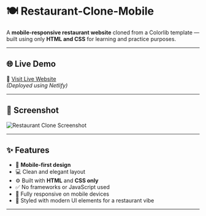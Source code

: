 # 🍽️ Restaurant-Clone-Mobile

A **mobile-responsive restaurant website** cloned from a Colorlib template — built using only **HTML and CSS** for learning and practice purposes.

---

## 🌐 Live Demo

🔗 [Visit Live Website](https://splendid-pothos-b093ee.netlify.app/)  
*(Deployed using Netlify)*

---

## 📸 Screenshot

![Restaurant Clone Screenshot](<img width="1698" height="874" alt="image" src="https://github.com/user-attachments/assets/665e7c50-f139-4702-8297-aa6bf3d41b27" />
)  


---

## ✨ Features

- 📱 **Mobile-first design**
- 💻 Clean and elegant layout
- ⚙️ Built with **HTML** and **CSS only**
- ✅ No frameworks or JavaScript used
- 🔄 Fully responsive on mobile devices
- 🎨 Styled with modern UI elements for a restaurant vibe

---
